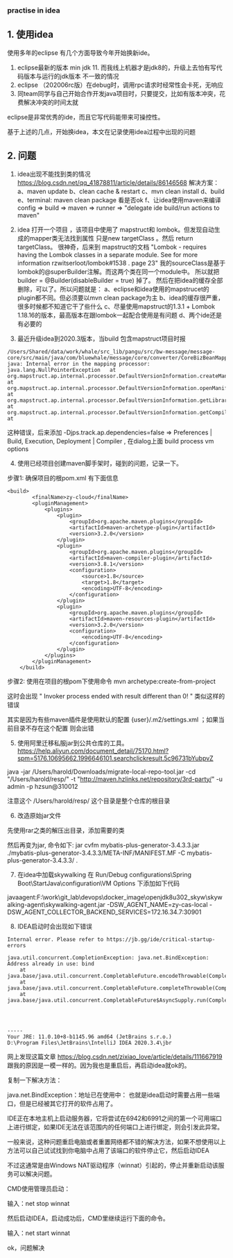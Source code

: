 ### practise in idea
 

## 1. 使用idea

使用多年的eclipse 有几个方面导致今年开始换新ide。

1. eclipse最新的版本 min jdk 11. 而我线上机器才是jdk8的，升级上去怕有写代码版本与运行的jdk版本
不一致的情况
2. eclipse （202006rc版）在debug时，调用rpc请求时经常性会卡死，无响应
3. 同team同学与自己开始合作开发java项目时，只要提交，比如有版本冲突，花费解决冲突的时间太就

eclipse是非常优秀的ide，而且它写代码能带来可操控性。

基于上述的几点，开始换idea，本文在记录使用idea过程中出现的问题

## 2. 问题

1. idea出现不能找到类的情况
https://blog.csdn.net/qq_41878811/article/details/86146568
解决方案：
a、maven update
b、clean cache & restart
c、mvn clean install
d、build
e、terminal: maven clean package 看是否ok
f、让idea使用maven来编译 config => build => maven => runner => "delegate ide build/run
  actions to maven"


2. idea 打开一个项目 ，该项目中使用了  mapstruct和 lombok。但发现自动生成的mapper类无法找到属性
只是new targetClass 。然后 return targetClass。
很神奇，后来到 mapstruct的文档
"Lombok - requires having the Lombok classes in a separate module. See for more information
rzwitserloot/lombok#1538 . page 23"
我的sourceClass是基于lombok的@superBuilder注解。而这两个类在同一个module中。
所以就把  builder = @Builder(disableBuilder = true) 掉了。
然后在把idea的缓存全部删除，可以了。所以问题就是：
a、eclipse和idea使用的mapstrucet的plugin都不同。但必须要以mvn clean package为主
b、idea的缓存很严重，很多时候都不知道它干了些什么
c、尽量使用mapstruct的1.3.1 + Lombok 1.18.16的版本，最高版本在跟lombok一起配合使用是有问题
d、两个ide还是有必要的

3. 最近升级idea到2020.3版本，当build 包含mapstruct项目时报

```
/Users/Shared/data/work/whale/src_lib/pangu/src/bw-message/message-core/src/main/java/com/bluewhale/message/core/converter/CoreBizBeanMapper.java:67:8
java: Internal error in the mapping processor: java.lang.NullPointerException   at org.mapstruct.ap.internal.processor.DefaultVersionInformation.createManifestUrl(DefaultVersionInformation.java:182)      at org.mapstruct.ap.internal.processor.DefaultVersionInformation.openManifest(DefaultVersionInformation.java:153)   at org.mapstruct.ap.internal.processor.DefaultVersionInformation.getLibraryName(DefaultVersionInformation.java:129)     at org.mapstruct.ap.internal.processor.DefaultVersionInformation.getCompiler(DefaultVersionInformation.java:122)    at

```

这种错误，后来添加 -Djps.track.ap.dependencies=false =>
Preferences | Build, Execution, Deployment | Compiler , 在dialog上面 build process vm options

[id]: https://stackoverflow.com/questions/65112406/intellij-idea-mapstruct-java-internal-error-in-the-mapping-processor-java-lang "解决方法"


4. 使用已经项目创建maven脚手架时，碰到的问题，记录一下。

步骤1: 确保项目的根pom.xml 有下面信息
```
<build>
        <finalName>zy-cloud</finalName>
        <pluginManagement>
            <plugins>
                <plugin>
                    <groupId>org.apache.maven.plugins</groupId>
                    <artifactId>maven-archetype-plugin</artifactId>
                    <version>3.2.0</version>
                </plugin>
                <plugin>
                    <groupId>org.apache.maven.plugins</groupId>
                    <artifactId>maven-compiler-plugin</artifactId>
                    <version>3.8.1</version>
                    <configuration>
                        <source>1.8</source>
                        <target>1.8</target>
                        <encoding>UTF-8</encoding>
                    </configuration>
                </plugin>
                <plugin>
                    <groupId>org.apache.maven.plugins</groupId>
                    <artifactId>maven-resources-plugin</artifactId>
                    <version>3.2.0</version>
                    <configuration>
                        <encoding>UTF-8</encoding>
                    </configuration>
                </plugin>
            </plugins>
        </pluginManagement>
    </build>
```

步骤2: 使用在项目的根pom下使用命令 mvn archetype:create-from-project

这时会出现 " Invoker process ended with result different than 0! " 类似这样的错误

其实是因为有些maven插件是使用默认的配置 {user}/.m2/settings.xml ；如果当前目录不存在这个配置
则会出错

5. 使用阿里迁移私服jar到公共仓库的工具。
https://help.aliyun.com/document_detail/75170.html?spm=5176.10695662.1996646101.searchclickresult.5c96731bYubpvZ


 java -jar /Users/harold/Downloads/migrate-local-repo-tool.jar -cd "/Users/harold/resp/" -t "http://maven.hzlinks.net/repository/3rd-party/" -u admin -p hzsun@310012

 注意这个 /Users/harold/resp/ 这个目录是整个仓库的根目录

 6. 改造原始jar文件

 先使用rar之类的解压出目录，添加需要的类

 然后再变为jar, 命令如下:
 jar cvfm mybatis-plus-generator-3.4.3.3.jar ./mybatis-plus-generator-3.4.3.3/META-INF/MANIFEST.MF -C mybatis-plus-generator-3.4.3.3/ .

 7. 在idea中加载skywalking
在 Run/Debug configurations\Spring Boot\StartJava\configuration\VM Options 下添加如下代码

 javaagent:F:\work\git_lab\devops\docker_image\openjdk8u302_skyw\skywalking-agent\skywalking-agent.jar -DSW_AGENT_NAME=zy-cas-local -DSW_AGENT_COLLECTOR_BACKEND_SERVICES=172.16.34.7:30901

 8. IDEA启动时会出现如下错误

 ```
 Internal error. Please refer to https://jb.gg/ide/critical-startup-errors

 java.util.concurrent.CompletionException: java.net.BindException: Address already in use: bind
     at java.base/java.util.concurrent.CompletableFuture.encodeThrowable(CompletableFuture.java:314)
     at java.base/java.util.concurrent.CompletableFuture.completeThrowable(CompletableFuture.java:319)
     at java.base/java.util.concurrent.CompletableFuture$AsyncSupply.run(CompletableFuture.java:1702)




-----
Your JRE: 11.0.10+8-b1145.96 amd64 (JetBrains s.r.o.)
D:\Program Files\JetBrains\IntelliJ IDEA 2020.3.4\jbr

 ```

 网上发现这篇文章 https://blog.csdn.net/zixiao_love/article/details/111667919
跟我的原因是一模一样的。因为我也是重启后，再启动idea就ok的。

复制一下解决方法：


java.net.BindException：地址已在使用中： 也就是idea启动时需要占用一些端口，但是已经被其它打开的软件占用了。

IDE正在本地主机上启动服务器，它将尝试在6942和6991之间的第一个可用端口上进行绑定，如果IDE无法在该范围内的任何端口上进行绑定，则会引发此异常。

一般来说，这种问题重启电脑或者重置网络都不错的解决方法，如果不想使用以上方法可以自己试试找到你电脑中占用了该端口的软件停止它，然后启动IDEA

不过这通常是由Windows NAT驱动程序（winnat）引起的，停止并重新启动该服务可以解决问题。

CMD使用管理员启动：

输入：net stop winnat

然后启动IDEA，启动成功后，CMD里继续运行下面的命令。

输入：net start winnat

ok，问题解决
